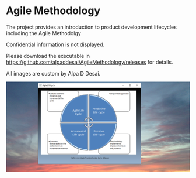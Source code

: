 # Agile Methodology

The project provides an introduction to product development lifecycles including the Agile Methodolgy

Confidential information is not displayed.

Please download the executable in https://github.com/alpaddesai/AgileMethodology/releases for details.

All images are custom by Alpa D Desai. 

![image](AgileLifeCycle.png)
